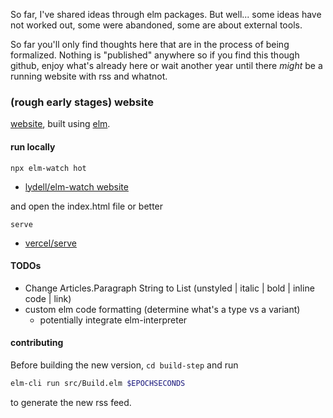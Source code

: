 So far, I've shared ideas through elm packages.
But well... some ideas have not worked out, some were abandoned, some are about external tools.

So far you'll only find thoughts here that are in the process of being formalized.
Nothing is "published" anywhere so if you find this though github, enjoy what's already here
or wait another year until there _might_ be a running website with rss and whatnot.

### (rough early stages) website

[website](https://lue-bird.github.io/blog/), built using [elm](https://elm-lang.org/).

#### run locally
```noformatingples
npx elm-watch hot
```
  - [lydell/elm-watch website](https://lydell.github.io/elm-watch/)

and open the index.html file or better
```noformatingples
serve
```
  - [vercel/serve](https://github.com/vercel/serve)

#### TODOs
- Change Articles.Paragraph String to List (unstyled | italic | bold | inline code | link)
- custom elm code formatting (determine what's a type vs a variant)
    - potentially integrate elm-interpreter

#### contributing
Before building the new version, `cd build-step` and run
```bash
elm-cli run src/Build.elm $EPOCHSECONDS
```
to generate the new rss feed.
